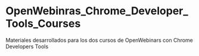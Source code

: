 # OpenWebinras_Chrome_Developer_Tools_Courses
Materiales desarrollados para los dos cursos de OpenWebinars con Chrome Developers Tools

